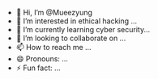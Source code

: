 - 👋 Hi, I’m @Mueezyung
- 👀 I’m interested in ethical hacking ...
- 🌱 I’m currently learning cyber security...
- 💞️ I’m looking to collaborate on ...
- 📫 How to reach me ...
- 😄 Pronouns: ...
- ⚡ Fun fact: ...

<!---
Mueezyung/Mueezyung is a ✨ special ✨ repository because its `README.md` (this file) appears on your GitHub profile.
You can click the Preview link to take a look at your changes.
--->
